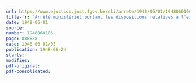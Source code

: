 ```yaml
---
url: https://www.ejustice.just.fgov.be/eli/arrete/1948/06/01/1948060106/justel
title-fr: "Arrêté ministériel portant les dispositions relatives à l'examen préliminaire et à l'examen final de garde-malades"
date: 1948-06-01
source:
number: 1948060106
page: 888888
case: 1948-06-01/05
publication: 1948-06-24
starts:
modifies:
pdf-original:
pdf-consolidated:
---
```


